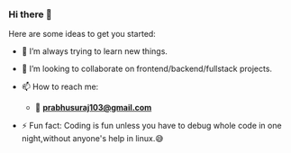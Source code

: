 ### Hi there 👋

<!--
**sungod12/sungod12** is a ✨ _special_ ✨ repository because its `README.md` (this file) appears on your GitHub profile.
-->
Here are some ideas to get you started:

- 🌱 I’m always trying to learn new things.
- 👯 I’m looking to collaborate on frontend/backend/fullstack projects.
- 📫 How to reach me: 
  - 📧 **prabhusuraj103@gmail.com**
  
- ⚡ Fun fact: Coding is fun unless you have to debug whole code in one night,without anyone's help in linux.😅

